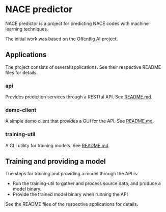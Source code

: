 # NACE predictor

NACE predictor is a project for predicting NACE codes with machine learning techniques.

The initial work was based on the [Offentlig AI](https://github.com/offentlig-ai) project.

## Applications

The project consists of several applications. See their respective README files for details.

### api

Provides prediction services through a RESTful API. See [README.md](api/README.md).

### demo-client

A simple demo client that provides a GUI for the API. See [README.md](demo-client/README.md).

### training-util

A CLI utility for training models. See [README.md](training-util/README.md).

## Training and providing a model

The steps for training and providing a model through the API is:

- Run the training-util to gather and process source data, and produce a model binary.
- Provide the trained model binary when running the API

See the README files of the respective applications for details.

